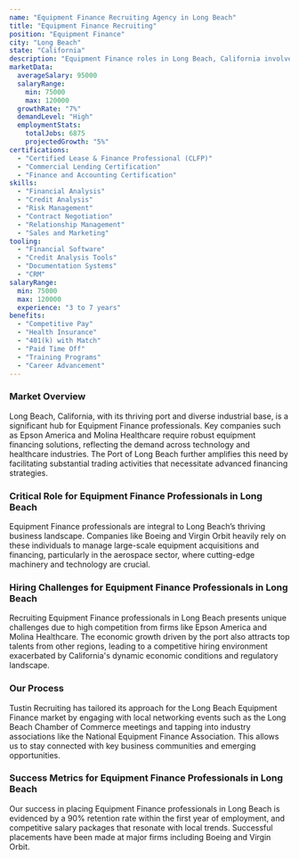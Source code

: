 ```yaml
---
name: "Equipment Finance Recruiting Agency in Long Beach"
title: "Equipment Finance Recruiting"
position: "Equipment Finance"
city: "Long Beach"
state: "California"
description: "Equipment Finance roles in Long Beach, California involve structuring and providing financing solutions for the procurement of equipment in various industries."
marketData:
  averageSalary: 95000
  salaryRange:
    min: 75000
    max: 120000
  growthRate: "7%"
  demandLevel: "High"
  employmentStats:
    totalJobs: 6875
    projectedGrowth: "5%"
certifications:
  - "Certified Lease & Finance Professional (CLFP)"
  - "Commercial Lending Certification"
  - "Finance and Accounting Certification"
skills:
  - "Financial Analysis"
  - "Credit Analysis"
  - "Risk Management"
  - "Contract Negotiation"
  - "Relationship Management"
  - "Sales and Marketing"
tooling:
  - "Financial Software"
  - "Credit Analysis Tools"
  - "Documentation Systems"
  - "CRM"
salaryRange:
  min: 75000
  max: 120000
  experience: "3 to 7 years"
benefits:
  - "Competitive Pay"
  - "Health Insurance"
  - "401(k) with Match"
  - "Paid Time Off"
  - "Training Programs"
  - "Career Advancement"
---
```


### Market Overview
Long Beach, California, with its thriving port and diverse industrial base, is a significant hub for Equipment Finance professionals. Key companies such as Epson America and Molina Healthcare require robust equipment financing solutions, reflecting the demand across technology and healthcare industries. The Port of Long Beach further amplifies this need by facilitating substantial trading activities that necessitate advanced financing strategies.
### Critical Role for Equipment Finance Professionals in Long Beach
Equipment Finance professionals are integral to Long Beach’s thriving business landscape. Companies like Boeing and Virgin Orbit heavily rely on these individuals to manage large-scale equipment acquisitions and financing, particularly in the aerospace sector, where cutting-edge machinery and technology are crucial.

### Hiring Challenges for Equipment Finance Professionals in Long Beach
Recruiting Equipment Finance professionals in Long Beach presents unique challenges due to high competition from firms like Epson America and Molina Healthcare. The economic growth driven by the port also attracts top talents from other regions, leading to a competitive hiring environment exacerbated by California's dynamic economic conditions and regulatory landscape.

### Our Process
Tustin Recruiting has tailored its approach for the Long Beach Equipment Finance market by engaging with local networking events such as the Long Beach Chamber of Commerce meetings and tapping into industry associations like the National Equipment Finance Association. This allows us to stay connected with key business communities and emerging opportunities.

### Success Metrics for Equipment Finance Professionals in Long Beach
Our success in placing Equipment Finance professionals in Long Beach is evidenced by a 90% retention rate within the first year of employment, and competitive salary packages that resonate with local trends. Successful placements have been made at major firms including Boeing and Virgin Orbit.